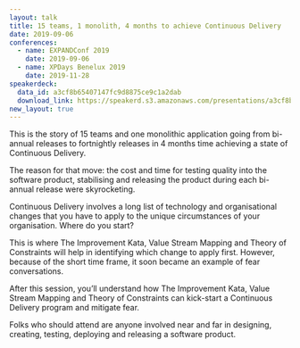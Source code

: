 ```yaml
---
layout: talk
title: 15 teams, 1 monolith, 4 months to achieve Continuous Delivery
date: 2019-09-06
conferences:
  - name: EXPANDConf 2019
    date: 2019-09-06
  - name: XPDays Benelux 2019
    date: 2019-11-28
speakerdeck:
  data_id: a3cf8b65407147fc9d8875ce9c1a2dab
  download_link: https://speakerd.s3.amazonaws.com/presentations/a3cf8b65407147fc9d8875ce9c1a2dab/15_teams__1_monolith_and_4_months_to_achieve_Continuous_Delivery.pdf
new_layout: true
---
```

This is the story of 15 teams and one monolithic application going from bi-annual releases to fortnightly releases in 4 months time achieving a state of Continuous Delivery.

The reason for that move: the cost and time for testing quality into the software product, stabilising and releasing the product during each bi-annual release were skyrocketing.

Continuous Delivery involves a long list of technology and organisational changes that you have to apply to the unique circumstances of your organisation. Where do you start?

This is where The Improvement Kata, Value Stream Mapping and Theory of Constraints will help in identifying which change to apply first. However, because of the short time frame, it soon became an example of fear conversations.

After this session, you’ll understand how The Improvement Kata, Value Stream Mapping and Theory of Constraints can kick-start a Continuous Delivery program and mitigate fear.

Folks who should attend are anyone involved near and far in designing, creating, testing, deploying and releasing a software product.

